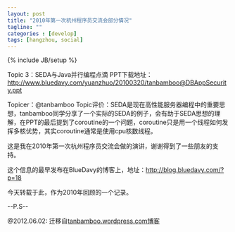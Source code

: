 ```yaml
---
layout: post
title: "2010年第一次杭州程序员交流会部分情况"
tagline: ""
categories : [develop]
tags: [hangzhou, social]
---
```

{% include JB/setup %}

Topic 3：SEDA与Java并行编程点滴
PPT下载地址：http://www.bluedavy.com/yuanzhuo/20100320/tanbamboo@DBAppSecurity.ppt

Topicer：@tanbamboo
Topic评价：SEDA是现在高性能服务器编程中的重要思想，tanbamboo同学分享了一个实际的SEDA的例子，会有助于SEDA思想的理解，在PPT的最后提到了coroutine的一个问题，coroutine只是用一个线程如何发挥多核优势，其实coroutine通常是使用cpu核数线程。

这是我在2010年第一次杭州程序员交流会做的演讲，谢谢得到了一些朋友的支持。

这个信息的最早发布在BlueDavy的博客上，地址：http://blog.bluedavy.com/?p=18

今天转载于此，作为2010年回顾的一个记录。

--P.S--

@2012.06.02:
迁移自[tanbamboo.wordpress.com博客](http://tanbamboo.wordpress.com/2011/02/13/2010年第一次杭州程序员交流会部分情况/)
